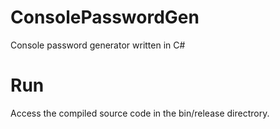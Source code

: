 # ConsolePasswordGen
 Console password generator written in C#
 
# Run
Access the compiled source code in the bin/release directrory.
